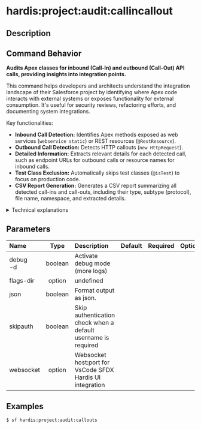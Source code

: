 <!-- This file has been generated with command 'sf hardis:doc:plugin:generate'. Please do not update it manually or it may be overwritten -->
# hardis:project:audit:callincallout

## Description


## Command Behavior

**Audits Apex classes for inbound (Call-In) and outbound (Call-Out) API calls, providing insights into integration points.**

This command helps developers and architects understand the integration landscape of their Salesforce project by identifying where Apex code interacts with external systems or exposes functionality for external consumption. It's useful for security reviews, refactoring efforts, and documenting system integrations.

Key functionalities:

- **Inbound Call Detection:** Identifies Apex methods exposed as web services (`webservice static`) or REST resources (`@RestResource`).
- **Outbound Call Detection:** Detects HTTP callouts (`new HttpRequest`).
- **Detailed Information:** Extracts relevant details for each detected call, such as endpoint URLs for outbound calls or resource names for inbound calls.
- **Test Class Exclusion:** Automatically skips test classes (`@isTest`) to focus on production code.
- **CSV Report Generation:** Generates a CSV report summarizing all detected call-ins and call-outs, including their type, subtype (protocol), file name, namespace, and extracted details.

<details>
<summary>Technical explanations</summary>

The command's technical implementation involves:

- **File Discovery:** Uses `glob` to find all Apex class (`.cls`) and trigger (`.trigger`) files within the project.
- **Content Analysis:** Reads the content of each Apex file and uses regular expressions to identify patterns indicative of inbound or outbound calls.
- **Pattern Matching:** Defines a set of `catchers`, each with a `type` (INBOUND/OUTBOUND), `subType` (SOAP/REST/HTTP), and `regex` to match specific API call patterns. It also includes `detail` regexes to extract additional information.
- **`catchMatches` Utility:** This utility function is used to apply the defined `catchers` to each Apex file and extract all matching occurrences.
- **Data Structuring:** Organizes the extracted information into a structured format, including the file name, namespace, and detailed matches.
- **Reporting:** Uses `generateReports` to create a CSV report and display a table in the console, summarizing the audit findings.
- **Filtering:** Filters out files that start with 'hidden' or contain `@isTest` to focus on relevant code.
</details>


## Parameters

|Name|Type|Description|Default|Required|Options|
|:---|:--:|:----------|:-----:|:------:|:-----:|
|debug<br/>-d|boolean|Activate debug mode (more logs)||||
|flags-dir|option|undefined||||
|json|boolean|Format output as json.||||
|skipauth|boolean|Skip authentication check when a default username is required||||
|websocket|option|Websocket host:port for VsCode SFDX Hardis UI integration||||

## Examples

```shell
$ sf hardis:project:audit:callouts
```


